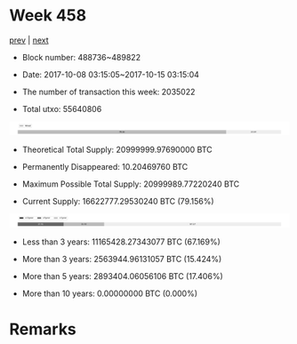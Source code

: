 # Week 458

[prev](week0457.md) | [next](week0459.md)

- Block number: 488736~489822

- Date: 2017-10-08 03:15:05~2017-10-15 03:15:04

- The number of transaction this week: 2035022

- Total utxo: 55640806

![](../images/mined_week0458.png)

- Theoretical Total Supply: 20999999.97690000 BTC

- Permanently Disappeared: 10.20469760 BTC

- Maximum Possible Total Supply: 20999989.77220240 BTC

- Current Supply: 16622777.29530240 BTC (79.156%)

![](../images/year_week0458.png)


- Less than 3 years: 11165428.27343077 BTC (67.169%)

- More than 3 years: 2563944.96131057 BTC (15.424%)

- More than 5 years: 2893404.06056106 BTC (17.406%)

- More than 10 years: 0.00000000 BTC (0.000%)

# Remarks

